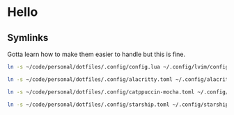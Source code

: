 # Hello

## Symlinks

Gotta learn how to make them easier to handle but this is fine.

```bash
ln -s ~/code/personal/dotfiles/.config/config.lua ~/.config/lvim/config.lua
```

```bash
ln -s ~/code/personal/dotfiles/.config/alacritty.toml ~/.config/alacritty/alacritty.toml
```

```bash
ln -s ~/code/personal/dotfiles/.config/catppuccin-mocha.toml ~/.config/alacritty/catppuccin-mocha.toml
```

```bash
ln -s ~/code/personal/dotfiles/.config/starship.toml ~/.config/starship.toml
```
